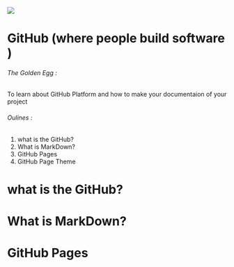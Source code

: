  
![ ](https://www.dsxhub.org/wp-content/uploads/2021/03/DataLab_-_Chapitre_0_-_Fabriquer_sa_station_de_mesure_connect_e_github-logo-640x320-1.png)
# GitHub (where people build software )


###### The Golden Egg :
To learn about GitHub Platform and how to make your documentaion of your project

###### Oulines :
1. what is the GitHub?
2. What is MarkDown?
3. GitHub Pages
4. GitHub Page Theme

# what is the GitHub?


# What is MarkDown?



# GitHub Pages







